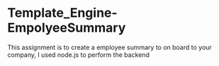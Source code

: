 # Template_Engine-EmpolyeeSummary

This assignment is to create a employee summary to on board to your company, I used node.js to perform the backend
